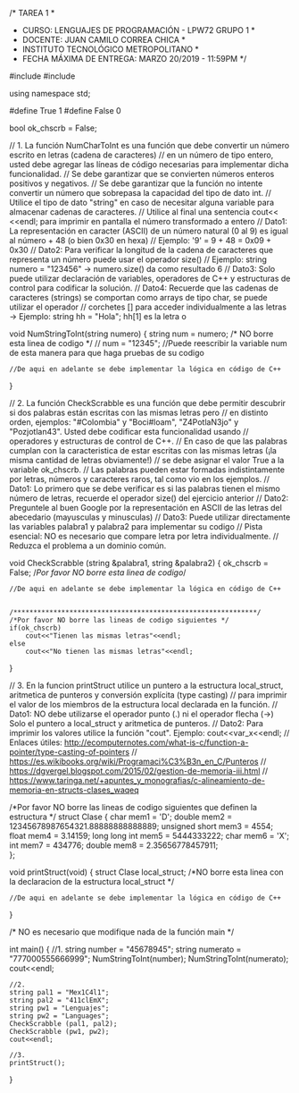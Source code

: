 /* TAREA 1                                               *
*  CURSO: LENGUAJES DE PROGRAMACIÓN - LPW72 GRUPO 1      *
*  DOCENTE: JUAN CAMILO CORREA CHICA                     *
*  INSTITUTO TECNOLÓGICO METROPOLITANO                   *
*  FECHA MÁXIMA DE ENTREGA: MARZO 20/2019 - 11:59PM      */

#include<iostream>
#include<string>

using namespace std;

#define True 1
#define False 0

bool ok_chscrb = False;

// 1. La función NumCharToInt es una función que debe convertir un número escrito en letras (cadena de caracteres) 
// en un número de tipo entero, usted debe agregar las líneas de código necesarias para implementar dicha funcionalidad.
// Se debe garantizar que se convierten números enteros positivos y negativos.
// Se debe garantizar que la función no intente convertir un número que sobrepasa la capacidad del tipo de dato int.
// Utilice el tipo de dato "string" en caso de necesitar alguna variable para almacenar cadenas de caracteres.
// Utilice al final una sentencia cout<< <<endl; para imprimir en pantalla el número transformado a entero
// Dato1: La representación en caracter (ASCII) de un número natural (0 al 9) es igual al número + 48 (o bien 0x30 en hexa)
//        Ejemplo: '9' = 9 + 48 = 0x09 + 0x30
// Dato2: Para verificar la longitud de la cadena de caracteres que representa un número puede usar el operador size()
//        Ejemplo: string numero = "123456" -> numero.size() da como resultado 6
// Dato3: Solo puede utilizar declaración de variables, operadores de C++ y estructuras de control para codificar la solución.
// Dato4: Recuerde que las cadenas de caracteres (strings) se comportan como arrays de tipo char, se puede utilizar el operador
//        corchetes [] para acceder individualmente a las letras -> Ejemplo: string hh = "Hola"; hh[1] es la letra o

void NumStringToInt(string numero)
{
	string num = numero; /* NO borre esta linea de codigo */
	// num = "12345"; //Puede reescribir la variable num de esta manera para que haga pruebas de su codigo 
	
	//De aqui en adelante se debe implementar la lógica en código de C++
	
}

// 2. La función CheckScrabble es una función que debe permitir descubrir si dos palabras están escritas con las mismas letras pero
// en distinto orden, ejemplos: "#Colombia" y "Boci#loam", "Z4PotlaN3jo" y "Pozjotlan43". Usted debe codificar esta funcionalidad usando
// operadores y estructuras de control de C++.
// En caso de que las palabras cumplan con la caracteristica de estar escritas con las mismas letras (¡la misma cantidad de letras obviamente!)
// se debe asignar el valor True a la variable ok_chscrb.
// Las palabras pueden estar formadas indistintamente por letras, números y caracteres raros, tal como vio en los ejemplos.
// Dato1: Lo primero que se debe verificar es si las palabras tienen el mismo número de letras, recuerde el operador size() del ejercicio anterior
// Dato2: Preguntele al buen Google por la representación en ASCII de las letras del abecedario (mayusculas y minusculas)
// Dato3: Puede utilizar directamente las variables palabra1 y palabra2 para implementar su codigo
// Pista esencial: NO es necesario que compare letra por letra individualmente.
//                 Reduzca el problema a un dominio común.

void CheckScrabble (string &palabra1, string &palabra2)
{
	ok_chscrb = False; /*Por favor NO borre esta linea de codigo*/
	
	//De aqui en adelante se debe implementar la lógica en código de C++
	
	
	/*************************************************************/
	/*Por favor NO borre las lineas de codigo siguientes */	
	if(ok_chscrb)
		cout<<"Tienen las mismas letras"<<endl;
	else
		cout<<"No tienen las mismas letras"<<endl;	
}


// 3. En la funcion printStruct utilice un puntero a la estructura local_struct, aritmetica de punteros y conversión explícita (type casting) 
// para imprimir el valor de los miembros de la estructura local declarada en la función.
// Dato1: NO debe utilizarse el operador punto (.) ni el operador flecha (->) Solo el puntero a local_struct y aritmetica de punteros.
// Dato2: Para imprimir los valores utilice la función "cout". Ejemplo: cout<<var_x<<endl;
// Enlaces útiles: http://ecomputernotes.com/what-is-c/function-a-pointer/type-casting-of-pointers 
//                 https://es.wikibooks.org/wiki/Programaci%C3%B3n_en_C/Punteros
//                 https://dgvergel.blogspot.com/2015/02/gestion-de-memoria-iii.html
//                 https://www.taringa.net/+apuntes_y_monografias/c-alineamiento-de-memoria-en-structs-clases_waqeq


/*Por favor NO borre las lineas de codigo siguientes que definen la estructura */
struct Clase
	{
		char mem1 = 'D';
		double mem2 = 12345678987654321.88888888888889;
		unsigned short mem3 = 4554;
		float mem4 = 3.14159;
		long long int mem5 = 5444333222;
		char mem6 = 'X';
		int mem7 = 434776;
		double mem8 = 2.35656778457911;		
	};

void printStruct(void)
{
	struct Clase local_struct; /*NO borre esta linea con la declaracion de la estructura local_struct */
	
	//De aqui en adelante se debe implementar la lógica en código de C++
	
	
}


/* NO es necesario que modifique nada de la función main */

int main()
{
	//1.
	string number = "45678945";
	string numerato = "777000555666999";
	NumStringToInt(number);
	NumStringToInt(numerato);
	cout<<endl;
	
	//2. 
	string pal1 = "Mex1C4l1";
	string pal2 = "411clEmX";
	string pw1 = "Lenguajes";
	string pw2 = "Languages";
	CheckScrabble (pal1, pal2);
	CheckScrabble (pw1, pw2);
	cout<<endl;
	
	//3.
	printStruct();
}
	
